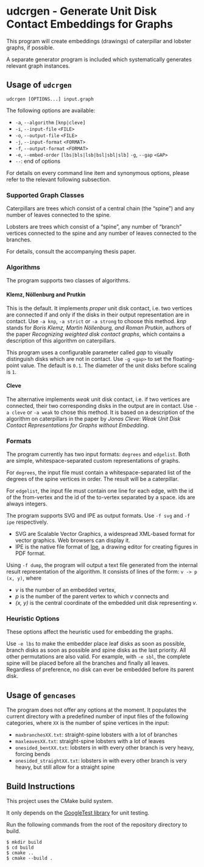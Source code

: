# udcrgen - Generate Unit Disk Contact Embeddings for Graphs

This program will create embeddings (drawings) of caterpillar and lobster graphs, if possible.

A separate generator program is included which systematically generates relevant graph instances.

## Usage of `udcrgen`

```
udcrgen [OPTIONS...] input.graph
```

The following options are available:

* `-a`, `--algorithm` `[knp|cleve]`
* `-i`, `--input-file` `<FILE>`
* `-o`, `--output-file` `<FILE>`
* `-j`, `--input-format` `<FORMAT>`
* `-f`, `--output-format` `<FORMAT>`
* `-e`, `--embed-order` `[lbs|bls|lsb|bsl|sbl|slb]`
 `-g`, `--gap` `<GAP>`
* `--`: end of options

For details on every command line item and synonymous options, please refer to the relevant following subsection.

### Supported Graph Classes

Caterpillars are trees which consist of a central chain (the “spine”) and any number of leaves connected to the spine.

Lobsters are trees which consist of a “spine”, any number of “branch” vertices connected to the spine and any number of leaves connected to the branches.

For details, consult the accompanying thesis paper.

### Algorithms

The program supports two classes of algorithms.

#### Klemz, Nöllenburg and Prutkin

This is the default.
It implements *proper* unit disk contact, i.e. two vertices are connected if and only if the disks in their output representation are in contact.
Use `-a knp`, `-a strict` or `-a strong` to choose this method.
*knp* stands for _Boris Klemz, Martin Nöllenburg, and Roman Prutkin_, authors of the paper _Recognizing weighted disk contact graphs_, which contains a description of this algorithm on caterpillars.

This program uses a configurable parameter called *gap* to visually distinguish disks which are not in contact.
Use `-g <gap>` to set the floating-point value. The default is `0.1`. The diameter of the unit disks before scaling is `1`.

#### Cleve

The alternative implements *weak* unit disk contact, i.e. if two vertices are connected, their two corresponding disks in the output are in contact.
Use `-a cleve` or `-a weak` to chose this method.
It is based on a description of the algorithm on caterpillars in the paper by _Jonas Cleve_: _Weak Unit Disk Contact Representations for
Graphs without Embedding_.

### Formats

The program currently has two input formats: `degrees` and `edgelist`.
Both are simple, whitespace-separated custom representations of graphs.

For `degrees`, the input file must contain a whitespace-separated list of the degrees of the spine vertices in order. The result will be a caterpillar.

For `edgelist`, the input file must contain one line for each edge, with the id of the from-vertex and the id of the to-vertex separated by a space.
ids are always integers.

The program supports SVG and IPE as output formats. Use `-f svg` and `-f ipe` respectively.

* SVG are Scalable Vector Graphics, a widespread XML-based format for vector graphics. Web browsers can display it.
* IPE is the native file format of [Ipe](https://ipe.otfried.org/), a drawing editor for creating figures in PDF format. 

Using `-f dump`, the program will output a text file generated from the internal result representation of the algorithm. It consists of lines of the form: `v -> p  (x, y)`, where

* _v_ is the number of an embedded vertex,
* _p_ is the number of the parent vertex to which _v_ connects and
* _(x, y)_ is the central coordinate of the embedded unit disk representing _v_.

### Heuristic Options

These options affect the heuristic used for embedding the graphs.

Use `-e lbs` to make the embedder place *l*eaf disks as soon as possible, *b*ranch disks as soon as possible and *s*pine disks as the last priority.
All other permutations are also valid. For example, with `-e sbl`, the complete spine will be placed before all the branches and finally all leaves.
Regardless of preference, no disk can ever be embedded before its parent disk.

## Usage of `gencases`

The program does not offer any options at the moment.
It populates the current directory with a predefined number of input files of the following categories, where `XX` is the number of spine vertices in the input:

* `maxbranchesXX.txt`: straight-spine lobsters with a lot of branches
* `maxleavesXX.txt`: straight-spine lobsters with a lot of leaves
* `onesided_bentXX.txt`: lobsters in with every other branch is very heavy, forcing bends
* `onesided_straightXX.txt`: lobsters in with every other branch is very heavy, but still allow for a straight spine

## Build Instructions

This project uses the CMake build system.

It only depends on the [GoogleTest library](https://github.com/google/googletest) for unit testing.

Run the following commands from the root of the repository directory to build.

```
$ mkdir build
$ cd build
$ cmake ..
$ cmake --build .
```
